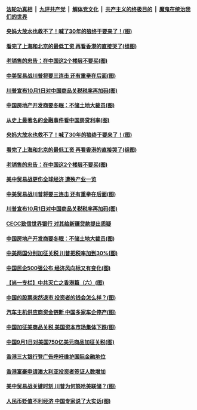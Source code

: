####  [法轮功真相](../../../../basic/blob/master/README.md?t=08251252) &nbsp;|&nbsp; [九评共产党](../../../../9ping.md/blob/master/README.md?t=08251252) &nbsp;|&nbsp; [解体党文化](../../../../jtdwh.md/blob/master/README.md?t=08251252)  &nbsp;|&nbsp; [共产主义的终极目的](../../../../gczydzjmd.md/blob/master/README.md?t=08251252) &nbsp;|&nbsp; [魔鬼在统治我们的世界](../../../../mgztzwmdsj.md/blob/master/README.md?t=08251252) 

#### [央妈大放水也救不了！喊了30年的狼终于要来了！(图)](../pages/p5/904872.md?t=08251252) 

#### [看完了上海和北京的最低工资 再看香港的直接哭了(组图)](../pages/p5/904891.md?t=08251252) 

#### [老销售的忠告：在中国这2个楼层不要买(图)](../pages/p5/904894.md?t=08251252) 

#### [中美贸易战川普将要三连击 还有重拳在后面(图)](../pages/p5/904869.md?t=08251252) 

#### [川普宣布10月1日对中国商品关税税率再加码(图)](../pages/p5/904855.md?t=08251252) 

#### [中国房地产开发商要冬眠：不储土地大裁员(图)](../pages/p5/904778.md?t=08251252) 

#### [从史上最著名的金融事件看中国房贷利率(图)](../pages/p5/904873.md?t=08251252) 

#### [央妈大放水也救不了！喊了30年的狼终于要来了！(图)](../pages/p5/904872.md?t=08251252) 

#### [看完了上海和北京的最低工资 再看香港的直接哭了(组图)](../pages/p5/904891.md?t=08251252) 

#### [老销售的忠告：在中国这2个楼层不要买(图)](../pages/p5/904894.md?t=08251252) 

#### [美中贸易战更伤全球经济 遭殃产业一览](../pages/p5/904874.md?t=08251252) 

#### [中美贸易战川普将要三连击 还有重拳在后面(图)](../pages/p5/904869.md?t=08251252) 

#### [川普宣布10月1日对中国商品关税税率再加码(图)](../pages/p5/904855.md?t=08251252) 

#### [CECC致信世界银行 对其给新疆贷款提出质疑](../pages/p5/904854.md?t=08251252) 

#### [中国房地产开发商要冬眠：不储土地大裁员(图)](../pages/p5/904778.md?t=08251252) 

#### [中美两国分别加征关税 川普把税率加到30%(图)](../pages/p5/904811.md?t=08251252) 

#### [中国民企500强公布 经济风向标又有变化(图)](../pages/p5/904776.md?t=08251252) 

#### [【尚一专栏】中共灭亡之香港篇（六）(图)](../pages/p5/904537.md?t=08251252) 

#### [中国的股票突然退市 投资者的钱会怎么样？(图)](../pages/p5/904783.md?t=08251252) 

#### [汽车主机供应商资金链断 中国多家车企停产(图)](../pages/p5/904771.md?t=08251252) 

#### [中国加征美商品关税 美国资本市场集体下跌(图)](../pages/p5/904742.md?t=08251252) 

#### [中国9月1日对美国750亿美元商品加征关税(图)](../pages/p5/904738.md?t=08251252) 

#### [香港三大银行登广告呼吁维护国际金融地位](../pages/p5/904736.md?t=08251252) 

#### [香港富豪申请澳大利亚投资者签证人数增加](../pages/p5/904735.md?t=08251252) 

#### [美中贸易战关键时刻 川普为何怒呛美联储？(图)](../pages/p5/904729.md?t=08251252) 

#### [人民币贬值不利经济 中国专家说了大实话(图)](../pages/p5/904637.md?t=08251252) 

